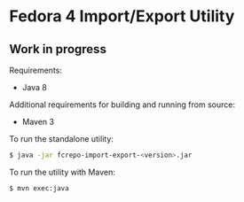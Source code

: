 Fedora 4 Import/Export Utility
==============================

Work in progress
----------------


Requirements:
* Java 8

Additional requirements for building and running from source:
* Maven 3


To run the standalone utility:

```sh
$ java -jar fcrepo-import-export-<version>.jar
```

To run the utility with Maven:

```sh
$ mvn exec:java
```
